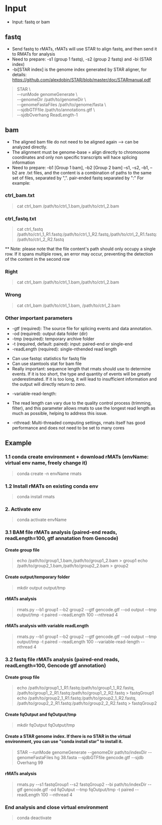 # Input
* Input: fastq or bam

## fastq
* Send fastq to rMATs, rMATs will use STAR to align fastq, and then send it to RMATs for analysis
* Need to prepare: -s1 (group 1 fastq), -s2 (group 2 fastq) and -bi (STAR index)
* -bi[STAR index] is the genome index generated by STAR aligner, for details:
  https://github.com/alexdobin/STAR/blob/master/doc/STARmanual.pdf

> STAR \  
 --runMode genomeGenerate \  
 --genomeDir /path/to/genomeDir \  
 --genomeFastaFiles /path/to/genome/fasta \  
 --sjdbGTFfile /path/to/annotations.gtf \  
 --sjdbOverhang ReadLength-1

 ## bam
 * The aligned bam file do not need to be aligned again --> can be analyzed directly.
 * The alignment must be genome-base = align directly to chromosome coordinates and only non specific transcripts will hace splicing information
 * Need to prepare: –b1 [Group 1 bam], –b2 [Group 2 bam]
–s1, –s2, –b1, –b2 are .txt files, and the content is a combination of paths to the same set of files, separated by ",".
pair-ended fastq separated by ":"
For example:
### ctrl_bam.txt
> cat ctrl_bam
/path/to/ctrl_1.bam,/path/to/ctrl_2.bam

### ctrl_fastq.txt
> cat ctrl_fastq
/path/to/ctrl_1_R1.fastq:/path/to/ctrl_1_R2.fastq,/path/to/ctrl_2_R1.fastq:/path/to/ctrl_2_R2.fastq

** Note:  please note that the file content's path should only occupy a single row.
If it spans multiple rows, an error may occur, preventing the detection of the content in the second row
### Right
> cat ctrl_bam
/path/to/ctrl_1.bam,/path/to/ctrl_2.bam
### Wrong
> cat ctrl_bam
/path/to/ctrl_1.bam,
/path/to/ctrl_2.bam

### Other important parameters
* -gtf (required): The source file for splicing events and data annotation.
* -od (required): output data folder (dir)
* -tmp (required): temporary archive folder
* -t (required, default: paired): input: paired-end or single-end
* -readLength (required): single-nthended read length
+ Can use fastqc statistics for fastq file
+ Can use stamtools stat for bam file
+ Really important: sequence length that rmats should use to determine events. If it is too short, the type and quantity of events will be greatly underestimated.
If it is too long, it will lead to insufficient information and the output will directly return to zero.
* -variable-read-length:
+ The read length can vary due to the quality control process (trimming, filter), and this parameter allows rmats to use the longest read length as much as possible, helping to address this issue.
* -nthread: Multi-threaded computing settings, rmats itself has good performance and does not need to be set to many cores

## Example
### 1.1 conda create environment + download rMATs (envName: virtual env name, freely change it)
> conda create -n envName rmats
### 1.2 Install rMATs on existing conda env
  > conda install rmats
### 2. Activate env
  > conda activate envName
### 3.1 BAM file rMATs analysis (paired-end reads, readLength=100, gtf annatation from Gencode)
#### Create group file
> echo /path/to/group1_1.bam,/path/to/group1_2.bam > group1
> echo /path/to/group2_1.bam,/path/to/group2_2.bam > group2
#### Create output/temporary folder
> mkdir output output/tmp
#### rMATs analysis 
> rmats.py --b1 group1 --b2 group2 --gtf gencode.gtf --od output --tmp output/tmp
-t paired --readLength 100 --nthread 4
#### rMATs analysis with variable readLength
> rmats.py --b1 group1 --b2 group2 --gtf gencode.gtf --od output --tmp output/tmp
-t paired --readLength 100 --variable-read-length --nthread 4
### 3.2 fastq file rMATs analysis (paired-end reads, readLength=100, Gencode gtf annotation)
#### Create group file
> echo /path/to/group1_1_R1.fastq:/path/to/group1_1_R2.fastq, /path/to/group1_2_R1.fastq:/path/to/group1_2_R2.fastq > fastqGroup1
> echo /path/to/group2_1_R1.fastq:/path/to/group2_1_R2.fastq, /path/to/group2_2_R1.fastq:/path/to/group2_2_R2.fastq > fastqGroup2
#### Create fqOutput and fqOutput/tmp
> mkdir fqOutput fqOutput/tmp
#### Create a STAR genome index. If there is no STAR in the virtual environment, you can use "conda install star" to install it.
> STAR --runMode genomeGenerate --genomeDir path/to/indexDir --genomeFastaFiles hg 38.fasta --sjdbGTFfile gencode.gtf --sjdb Overhang 99
#### rMATs analysis
> rmats.py --s1 fastqGroup1 --s2 fastqGroup2 --bi path/to/indexDir --gtf gencode.gtf -od fqOutput --tmp fqOutput/tmp -t paired --readLength 100 --nthread 4
### End analysis and close virtual environment
> conda deactivate
